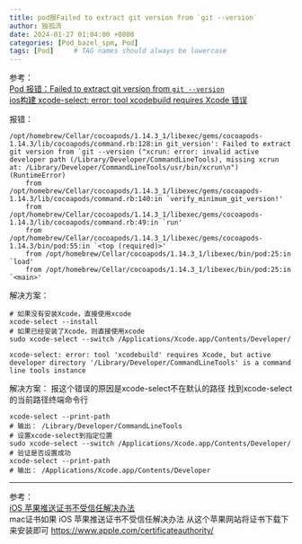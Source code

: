 ```yaml
---
title: pod报Failed to extract git version from `git --version`
author: 独孤流
date: 2024-01-27 01:04:00 +0800
categories: [Pod_bazel_spm, Pod]
tags: [Pod]     # TAG names should always be lowercase
---
```


参考：\
[Pod 报错：Failed to extract git version from `git --version`](https://blog.csdn.net/CrazyApes/article/details/122553080)\
[ios构建 xcode-select: error: tool xcodebuild requires Xcode 错误](https://blog.csdn.net/zxsean/article/details/106384364)

报错：
```
/opt/homebrew/Cellar/cocoapods/1.14.3_1/libexec/gems/cocoapods-1.14.3/lib/cocoapods/command.rb:128:in git_version': Failed to extract git version from `git --version ("xcrun: error: invalid active developer path (/Library/Developer/CommandLineTools), missing xcrun at: /Library/Developer/CommandLineTools/usr/bin/xcrun\n") (RuntimeError)
	from /opt/homebrew/Cellar/cocoapods/1.14.3_1/libexec/gems/cocoapods-1.14.3/lib/cocoapods/command.rb:140:in `verify_minimum_git_version!'
	from /opt/homebrew/Cellar/cocoapods/1.14.3_1/libexec/gems/cocoapods-1.14.3/lib/cocoapods/command.rb:49:in `run'
	from /opt/homebrew/Cellar/cocoapods/1.14.3_1/libexec/gems/cocoapods-1.14.3/bin/pod:55:in `<top (required)>'
	from /opt/homebrew/Cellar/cocoapods/1.14.3_1/libexec/bin/pod:25:in `load'
	from /opt/homebrew/Cellar/cocoapods/1.14.3_1/libexec/bin/pod:25:in `<main>'
```

解决方案：
```
# 如果没有安装Xcode，直接使用xcode
xcode-select --install
# 如果已经安装了Xcode，则直接使用xcode
sudo xcode-select --switch /Applications/Xcode.app/Contents/Developer/
```


`xcode-select: error: tool 'xcodebuild' requires Xcode, but active developer directory '/Library/Developer/CommandLineTools' is a command line tools instance`

解决方案：
报这个错误的原因是xcode-select不在默认的路径
找到xcode-select的当前路径终端命令行
```
xcode-select --print-path
# 输出： /Library/Developer/CommandLineTools
# 设置xcode-select到指定位置
sudo xcode-select --switch /Applications/Xcode.app/Contents/Developer/ 
# 验证是否设置成功
xcode-select --print-path
# 输出： /Applications/Xcode.app/Contents/Developer
```

----
参考：\
[iOS 苹果推送证书不受信任解决办法](https://www.jianshu.com/p/cea78c9161eb)\
mac证书如果
iOS 苹果推送证书不受信任解决办法
从这个苹果网站将证书下载下来安装即可
https://www.apple.com/certificateauthority/